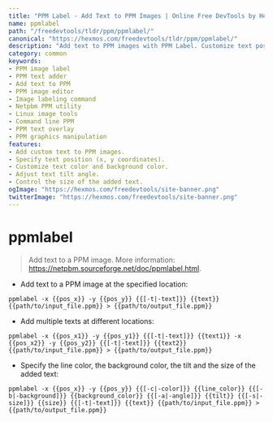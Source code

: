 ```yaml
---
title: "PPM Label - Add Text to PPM Images | Online Free DevTools by Hexmos"
name: ppmlabel
path: "/freedevtools/tldr/ppm/ppmlabel/"
canonical: "https://hexmos.com/freedevtools/tldr/ppm/ppmlabel/"
description: "Add text to PPM images with PPM Label. Customize text position, color, angle, and size. Free online tool, no registration required."
category: common
keywords:
- PPM image label
- PPM text adder
- Add text to PPM
- PPM image editor
- Image labeling command
- Netpbm PPM utility
- Linux image tools
- Command line PPM
- PPM text overlay
- PPM graphics manipulation
features:
- Add custom text to PPM images.
- Specify text position (x, y coordinates).
- Customize text color and background color.
- Adjust text tilt angle.
- Control the size of the added text.
ogImage: "https://hexmos.com/freedevtools/site-banner.png"
twitterImage: "https://hexmos.com/freedevtools/site-banner.png"
---
```


# ppmlabel

> Add text to a PPM image.
> More information: <https://netpbm.sourceforge.net/doc/ppmlabel.html>.

- Add text to a PPM image at the specified location:

`ppmlabel -x {{pos_x}} -y {{pos_y}} {{[-t|-text]}} {{text}} {{path/to/input_file.ppm}} > {{path/to/output_file.ppm}}`

- Add multiple texts at different locations:

`ppmlabel -x {{pos_x1}} -y {{pos_y1}} {{[-t|-text]}} {{text1}} -x {{pos_x2}} -y {{pos_y2}} {{[-t|-text]}} {{text2}} {{path/to/input_file.ppm}} > {{path/to/output_file.ppm}}`

- Specify the line color, the background color, the tilt and the size of the added text:

`ppmlabel -x {{pos_x}} -y {{pos_y}} {{[-c|-color]}} {{line_color}} {{[-b|-background]}} {{background_color}} {{[-a|-angle]}} {{tilt}} {{[-s|-size]}} {{size}} {{[-t|-text]}} {{text}} {{path/to/input_file.ppm}} > {{path/to/output_file.ppm}}`
